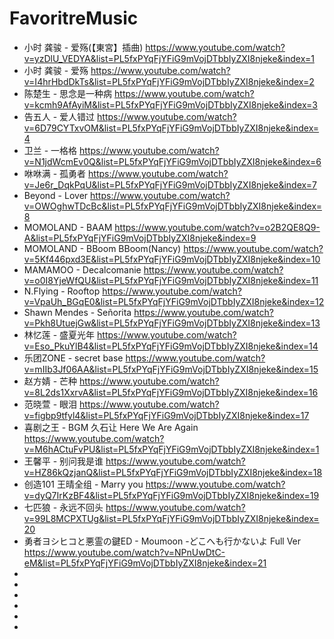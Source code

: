 # FavoritreMusic

- 小时 龚骏 - 爱殇(【東宮】插曲) https://www.youtube.com/watch?v=yzDlU_VEDYA&list=PL5fxPYqFjYFiG9mVojDTbbIyZXI8njeke&index=1
- 小时 龚骏 - 爱殇 https://www.youtube.com/watch?v=I4hrHbdDkTs&list=PL5fxPYqFjYFiG9mVojDTbbIyZXI8njeke&index=2
- 陈楚生 - 思念是一种病 https://www.youtube.com/watch?v=kcmh9AfAyiM&list=PL5fxPYqFjYFiG9mVojDTbbIyZXI8njeke&index=3
- 告五人 - 爱人错过 https://www.youtube.com/watch?v=6D79CYTxvOM&list=PL5fxPYqFjYFiG9mVojDTbbIyZXI8njeke&index=4
- 卫兰 - 一格格 https://www.youtube.com/watch?v=N1jdWcmEv0Q&list=PL5fxPYqFjYFiG9mVojDTbbIyZXI8njeke&index=6
- 咻咻满 - 孤勇者 https://www.youtube.com/watch?v=Je6r_DqkPqU&list=PL5fxPYqFjYFiG9mVojDTbbIyZXI8njeke&index=7
- Beyond - Lover https://www.youtube.com/watch?v=OWOghwTDcBc&list=PL5fxPYqFjYFiG9mVojDTbbIyZXI8njeke&index=8
- MOMOLAND - BAAM https://www.youtube.com/watch?v=o2B2QE8Q9-A&list=PL5fxPYqFjYFiG9mVojDTbbIyZXI8njeke&index=9
- MOMOLAND - BBoom BBoom(Nancy) https://www.youtube.com/watch?v=5Kf446pxd3E&list=PL5fxPYqFjYFiG9mVojDTbbIyZXI8njeke&index=10
- MAMAMOO - Decalcomanie https://www.youtube.com/watch?v=o0I8YjeWfQU&list=PL5fxPYqFjYFiG9mVojDTbbIyZXI8njeke&index=11
- N.Flying - Rooftop https://www.youtube.com/watch?v=VpaUh_BGqE0&list=PL5fxPYqFjYFiG9mVojDTbbIyZXI8njeke&index=12
- Shawn Mendes - Señorita https://www.youtube.com/watch?v=Pkh8UtuejGw&list=PL5fxPYqFjYFiG9mVojDTbbIyZXI8njeke&index=13
- 林忆莲 - 盛夏光年 https://www.youtube.com/watch?v=Eso_PkuYlB4&list=PL5fxPYqFjYFiG9mVojDTbbIyZXI8njeke&index=14
- 乐团ZONE - secret base https://www.youtube.com/watch?v=mIIb3Jf06AA&list=PL5fxPYqFjYFiG9mVojDTbbIyZXI8njeke&index=15
- 赵方婧 - 芒种 https://www.youtube.com/watch?v=8L2ds1XxrvA&list=PL5fxPYqFjYFiG9mVojDTbbIyZXI8njeke&index=16
- 范晓萱 - 眼泪 https://www.youtube.com/watch?v=figbp9tfyl4&list=PL5fxPYqFjYFiG9mVojDTbbIyZXI8njeke&index=17
- 喜剧之王 - BGM 久石让 Here We Are Again https://www.youtube.com/watch?v=M6hACtuFvPU&list=PL5fxPYqFjYFiG9mVojDTbbIyZXI8njeke&index=1
- 王馨平 - 别问我是谁 https://www.youtube.com/watch?v=HZ86kQzjanQ&list=PL5fxPYqFjYFiG9mVojDTbbIyZXI8njeke&index=18
- 创造101 王晴全组 - Marry you https://www.youtube.com/watch?v=dyQ7IrKzBF4&list=PL5fxPYqFjYFiG9mVojDTbbIyZXI8njeke&index=19
- 七匹狼 - 永远不回头 https://www.youtube.com/watch?v=99L8MCPXTUg&list=PL5fxPYqFjYFiG9mVojDTbbIyZXI8njeke&index=20
- 勇者ヨシヒコと悪霊の鍵ED - Moumoon -どこへも行かないよ Full Ver https://www.youtube.com/watch?v=NPnUwDtC-eM&list=PL5fxPYqFjYFiG9mVojDTbbIyZXI8njeke&index=21
- 
- 
- 
- 
- 
- 
